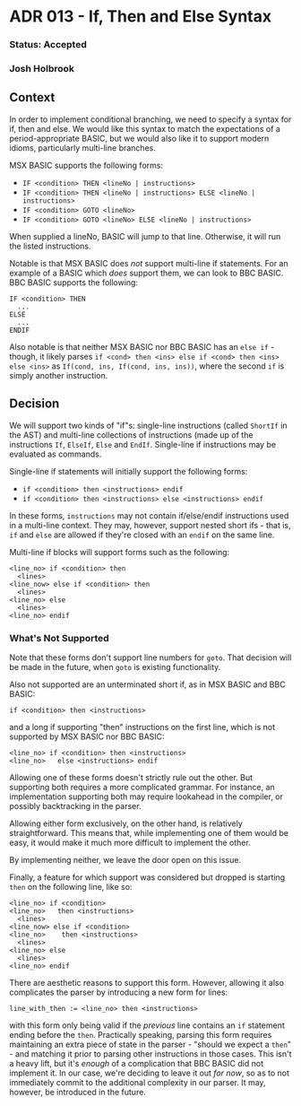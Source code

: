 # ADR 013 - If, Then and Else Syntax
### Status: Accepted
### Josh Holbrook

## Context

In order to implement conditional branching, we need to specify a syntax
for if, then and else. We would like this syntax to match the expectations of
a period-appropriate BASIC, but we would also like it to support modern idioms,
particularly multi-line branches.

MSX BASIC supports the following forms:

- `IF <condition> THEN <lineNo | instructions>`
- `IF <condition> THEN <lineNo | instructions> ELSE <lineNo | instructions>`
- `IF <condition> GOTO <lineNo>`
- `IF <condition> GOTO <lineNo> ELSE <lineNo | instructions>`

When supplied a lineNo, BASIC will jump to that line. Otherwise, it will run
the listed instructions.

Notable is that MSX BASIC does *not* support multi-line if statements.
For an example of a BASIC which *does* support them, we can look to BBC BASIC.
BBC BASIC supports the following:

```
IF <condition> THEN
  ...
ELSE
  ...
ENDIF
```

Also notable is that neither MSX BASIC nor BBC BASIC has an `else if` - though,
it likely parses `if <cond> then <ins> else if <cond> then <ins> else <ins>` as
`If(cond, ins, If(cond, ins, ins))`, where the second `if` is simply another
instruction.

## Decision

We will support two kinds of "if"s: single-line instructions (called `ShortIf`
in the AST) and multi-line collections of instructions (made up of the
instructions `If`, `ElseIf`, `Else` and `EndIf`. Single-line if instructions
may be evaluated as commands.

Single-line if statements will initially support the following forms:

- `if <condition> then <instructions> endif`
- `if <condition> then <instructions> else <instructions> endif`

In these forms, `instructions` may not contain if/else/endif instructions
used in a multi-line context. They may, however, support nested short ifs -
that is, `if` and `else` are allowed if they're closed with an `endif` on the
same line.

Multi-line if blocks will support forms such as the following:

```
<line_no> if <condition> then
  <lines>
<line_now> else if <condition> then
  <lines>
<line_no> else
  <lines>
<line_no> endif
```

### What's Not Supported

Note that these forms don't support line numbers for `goto`. That decision
will be made in the future, when `goto` is existing functionality.

Also not supported are an unterminated short if, as in MSX BASIC and BBC BASIC:

```basic
if <condition> then <instructions>
```

and a long if supporting "then" instructions on the first line, which is not
supported by MSX BASIC nor BBC BASIC:

```basic
<line_no> if <condition> then <instructions>
<line_no>   else <instructions> endif
```

Allowing one of these forms doesn't strictly rule out the other. But supporting
both requires a more complicated grammar. For instance, an implementation
supporting both may require lookahead in the compiler, or possibly backtracking
in the parser.

Allowing either form exclusively, on the other hand, is relatively
straightforward. This means that, while implementing one of them would be
easy, it would make it much more difficult to implement the other.

By implementing neither, we leave the door open on this issue.

Finally, a feature for which support was considered but dropped is starting
`then` on the following line, like so:

```
<line_no> if <condition>
<line_no>   then <instructions>
  <lines>
<line_now> else if <condition>
<line_no>    then <instructions>
  <lines>
<line_no> else
  <lines>
<line_no> endif
```

There are aesthetic reasons to support this form. However, allowing it also
complicates the parser by introducing a new form for lines:

```
line_with_then := <line_no> then <instructions>
```

with this form only being valid if the *previous* line contains an `if`
statement ending before the `then`. Practically speaking, parsing this form
requires maintaining an extra piece of state in the parser - "should we expect
a `then`" - and matching it prior to parsing other instructions in those cases.
This isn't a heavy lift, but it's *enough* of a complication that BBC BASIC
did not implement it. In our case, we're deciding to leave it out *for now*, so
as to not immediately commit to the additional complexity in our parser. It
may, however, be introduced in the future.
